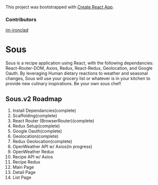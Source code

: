 This project was bootstrapped with
[Create React App](https://github.com/facebook/create-react-app).

### Contributors

[im-ironclad](https://github.com/im-ironclad)

# Sous

Sous is a recipe application using React, with the following dependancies:
React-Router-DOM, Axios, Redux, React-Redux, Geolocation, and Google Oauth. By
leveraging Human dietary reactions to weather and seasonal changes, Sous will
use your grocery list or whatever is in your kitchen to provide new culinary
inspirations. Be your own sous chef!

## Sous.v2 Roadmap

1. Install Dependancies(complete)
2. Scaffolding(complete)
3. React Router (BrowserRouter)(complete)
4. Redux Setup(complete)
5. Google Oauth(complete)
6. Geolocation(complete)
7. Redux Geolocation(complete)
8. OpenWeather API w/ Axios(in progress)
9. OpenWeather Redux
10. Recipe API w/ Axios
11. Recipe Redux
12. Main Page
13. Detail Page
14. List Page
